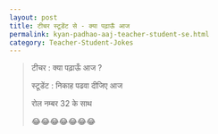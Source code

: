 ```yaml
---
layout: post
title: टीचर स्टूडेंट से - क्या पढ़ाऊँ आज
permalink: kyan-padhao-aaj-teacher-student-se.html
category: Teacher-Student-Jokes
---
```

> टीचर  : क्या पढ़ाऊँ आज  ?
> 
> स्टूडेंट  : निकाह पढवा दीजिए आज
> 
> रोल नम्बर  32 के साथ
> 
> 😂😂😂😂😂😂😂
